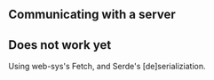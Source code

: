 ## Communicating with a server
## Does not work yet
Using web-sys's Fetch, and Serde's [de]serializiation.
